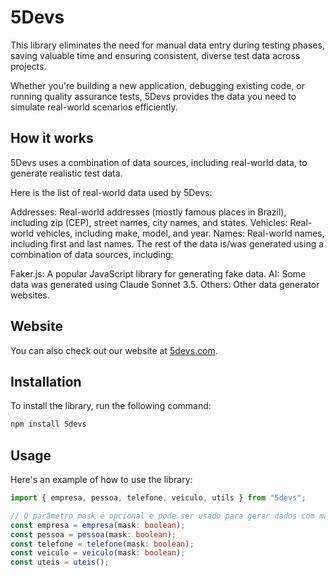 # 5Devs

This library eliminates the need for manual data entry during testing phases, saving valuable time and ensuring consistent, diverse test data across projects.

Whether you're building a new application, debugging existing code, or running quality assurance tests, 5Devs provides the data you need to simulate real-world scenarios efficiently.

## How it works

5Devs uses a combination of data sources, including real-world data, to generate realistic test data.

Here is the list of real-world data used by 5Devs:

Addresses: Real-world addresses (mostly famous places in Brazil), including zip (CEP), street names, city names, and states.
Vehicles: Real-world vehicles, including make, model, and year.
Names: Real-world names, including first and last names.
The rest of the data is/was generated using a combination of data sources, including:

Faker.js: A popular JavaScript library for generating fake data.
AI: Some data was generated using Claude Sonnet 3.5.
Others: Other data generator websites.

## Website

You can also check out our website at [5devs.com](https://5devs.com).

## Installation

To install the library, run the following command:

```bash
npm install 5devs
```

## Usage

Here's an example of how to use the library:

```typescript
import { empresa, pessoa, telefone, veiculo, utils } from "5devs";

// O parâmetro mask é opcional e pode ser usado para gerar dados com máscara.
const empresa = empresa(mask: boolean);
const pessoa = pessoa(mask: boolean);
const telefone = telefone(mask: boolean);
const veiculo = veiculo(mask: boolean);
const uteis = uteis();
```

